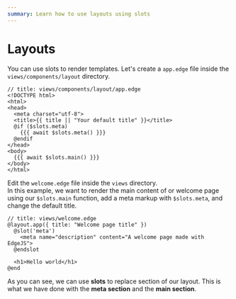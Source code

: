 ```yaml
---
summary: Learn how to use layouts using slots
---
```


# Layouts

You can use slots to render templates. Let's create a `app.edge` file inside the `views/components/layout` directory.

```edge
// title: views/components/layout/app.edge
<!DOCTYPE html>
<html>
<head>
  <meta charset="utf-8">
  <title>{{ title || "Your default title" }}</title>
  @if ($slots.meta)
    {{{ await $slots.meta() }}}
  @endif
</head>
<body>
  {{{ await $slots.main() }}}
</body>
</html>
```

Edit the `welcome.edge` file inside the `views` directory.  
In this example, we want to render the main content of or welcome page using our `$slots.main` function, add a meta markup with `$slots.meta`, and change the default title. 

```edge
// title: views/welcome.edge
@layout.app({ title: "Welcome page title" })
  @slot('meta')
    <meta name="description" content="A welcome page made with EdgeJS">
  @endslot

  <h1>Hello world</h1>
@end
```

As you can see, we can use **slots** to replace section of our layout. This is what we have done with the **meta section** and the **main section**.
